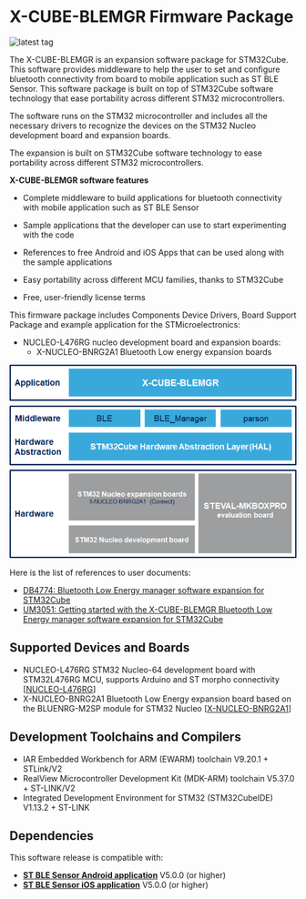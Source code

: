 # X-CUBE-BLEMGR Firmware Package

![latest tag](https://img.shields.io/github/v/tag/STMicroelectronics/x-cube-blemgr.svg?color=brightgreen)

The X-CUBE-BLEMGR is an expansion software package for STM32Cube.
This software provides middleware to help the user to set and configure bluetooth connectivity from board to mobile application such as ST BLE Sensor.
This software package is built on top of STM32Cube software technology that ease portability across different STM32 microcontrollers.

The software runs on the STM32 microcontroller and includes all the necessary drivers to recognize the devices on the STM32 Nucleo development board and expansion boards.

The expansion is built on STM32Cube software technology to ease portability across different STM32 microcontrollers.

**X-CUBE-BLEMGR software features**

- Complete middleware to build applications for bluetooth connectivity with mobile application such as ST BLE Sensor

- Sample applications that the developer can use to start experimenting with the code

- References to free Android and iOS Apps that can be used along with the sample applications

- Easy portability across different MCU families, thanks to STM32Cube

- Free, user-friendly license terms

This firmware package includes Components Device Drivers, Board Support Package and example application for the STMicroelectronics:

- NUCLEO-L476RG nucleo development board and expansion boards:
  - X-NUCLEO-BNRG2A1 Bluetooth Low energy expansion boards

[![The X-CUBE-BLEMGR package contents](_htmresc/X-CUBE-BLEMGR_Software_Architecture.png)]()

Here is the list of references to user documents:

- [DB4774: Bluetooth Low Energy manager software expansion for STM32Cube](https://www.st.com/resource/en/data_brief/x-cube-blemgr.pdf)
- [UM3051: Getting started with the X-CUBE-BLEMGR Bluetooth Low Energy manager software expansion for STM32Cube](https://www.st.com/resource/en/user_manual/um3051-getting-started-with-the-xcubeblemgr-bluetooth-low-energy-manager-software-expansion-for-stm32cube-stmicroelectronics.pdf)

## Supported Devices and Boards

- NUCLEO-L476RG STM32 Nucleo-64 development board with STM32L476RG MCU, supports Arduino and ST morpho connectivity \[[NUCLEO-L476RG](https://www.st.com/content/st_com/en/products/evaluation-tools/product-evaluation-tools/mcu-mpu-eval-tools/stm32-mcu-mpu-eval-tools/stm32-nucleo-boards/nucleo-l476rg.html)\]
- X-NUCLEO-BNRG2A1 Bluetooth Low Energy expansion board based on the BLUENRG-M2SP module for STM32 Nucleo \[[X-NUCLEO-BNRG2A1](https://www.st.com/en/ecosystems/x-nucleo-bnrg2a1.html)]

## Development Toolchains and Compilers

-   IAR Embedded Workbench for ARM (EWARM) toolchain V9.20.1 + STLink/V2
-   RealView Microcontroller Development Kit (MDK-ARM) toolchain V5.37.0 + ST-LINK/V2
-   Integrated Development Environment for STM32 (STM32CubeIDE) V1.13.2 + ST-LINK
	
## Dependencies 

This software release is compatible with:

- [**ST BLE Sensor Android application**](https://play.google.com/store/apps/details?id=com.st.bluems)  V5.0.0 (or higher)
- [**ST BLE Sensor iOS application**](https://apps.apple.com/it/app/st-ble-sensor/id993670214)  V5.0.0 (or higher)
